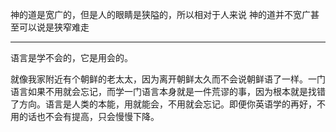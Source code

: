 神的道是宽广的，但是人的眼睛是狭隘的，所以相对于人来说 神的道并不宽广甚至可以说是狭窄难走
___
语言是学不会的，它是用会的。

  

就像我家附近有个朝鲜的老太太，因为离开朝鲜太久而不会说朝鲜语了一样。一门语言如果不用就会忘记，而学一门语言本身就是一件荒谬的事，因为根本就是找错了方向。语言是人类的本能，用就能会，不用就会忘记。即便你英语学的再好，不用的话也不会有提高，只会慢慢下降。